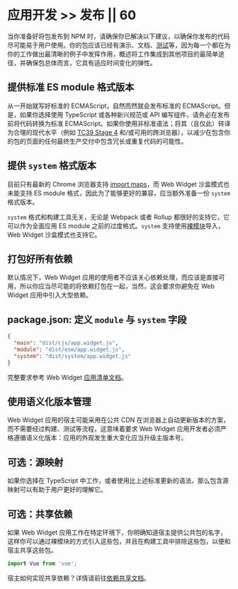 # 应用开发 >> 发布 || 60

当你准备好将包发布到 NPM 时，请确保你已解决以下建议，以确保你发布的代码尽可能易于用户使用。你的包应该已经有演示、文档、[测试](./testing.md)等，因为每一个都在为你的工作做出最清晰的例子中发挥作用，概述将工作集成到其他项目的最简单途径，并确保包总体而言，它具有适应时间变化的弹性。

## 提供标准 ES module 格式版本

从一开始就写好标准的 ECMAScript，自然而然就会发布标准的 ECMAScript。但是，如果你选择使用 TypeScript 或各种新兴规范或 API 编写组件，请务必在发布前将代码转换为标准 ECMAScript。如果你使用非标准语法；将其（且仅此）转译为合理的现代水平（例如 [TC39 Stage 4](https://github.com/tc39/proposals/blob/master/finished-proposals.md) 和/或可用的跨浏览器），以减少在包含你的包的页面的任何最终生产交付中包含冗长或重复代码的可能性。


## 提供 `system` 格式版本

目前只有最新的 Chrome 浏览器支持 [import maps](https://github.com/WICG/import-maps)，而 Web Widget 沙盒模式也未能支持 ES module 格式，因此为了能够更好的兼容，应当额外准备一份 `system` 格式版本。

`system` 格式和构建工具无关，无论是 Webpack 或者 Rollup 都很好的支持它，它可以作为全面应用 ES module 之前的过度格式。`system` 支持使用[裸模块](https://github.com/WICG/import-maps)导入，Web Widget 沙盒模式也支持它。

## 打包好所有依赖

默认情况下，Web Widget 应用的使用者不应该关心依赖处理，而应该是直接可用，所以你应当尽可能的将依赖打包在一起，当然，这会要求你避免在 Web Widget 应用中引入大型依赖。

## package.json: 定义 `module` 与 `system` 字段

```json
{
  "main": "dist/cjs/app.widget.js",
  "module": "dist/esm/app.widget.js",
  "system": "dist/system/app.widget.js"
}
```

完整要求参考 Web Widget [应用清单文档](../../docs/manifest/overview.md)。

## 使用语义化版本管理

Web Widget 应用的宿主可能采用在公共 CDN 在浏览器上自动更新版本的方案，而不需要经过构建、测试等流程，这意味着要求 Web Widget 应用开发者必须严格遵循语义化版本：应用的外观发生重大变化应当升级主版本号。

## 可选：源映射

如果你选择在 TypeScript 中工作，或者使用比上述标准更新的语法，那么包含源映射可以有助于用户更好的理解它。

## 可选：共享依赖

如果 Web Widget 应用工作在特定环境下，你明确知道宿主提供公共包的名字，这样你可以通过裸模块的方式引入这些包，并且在构建工具中排除这些包，以便和宿主共享这些包。

```js
import Vue from 'vue';
```

宿主如何实现共享依赖？详情请前往[依赖共享文档](../architecture/shared-dependencies.md)。

